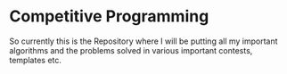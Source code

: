 # Competitive Programming
So currently this is the Repository where I will be putting all my important algorithms and the problems solved in various important contests, templates etc.
